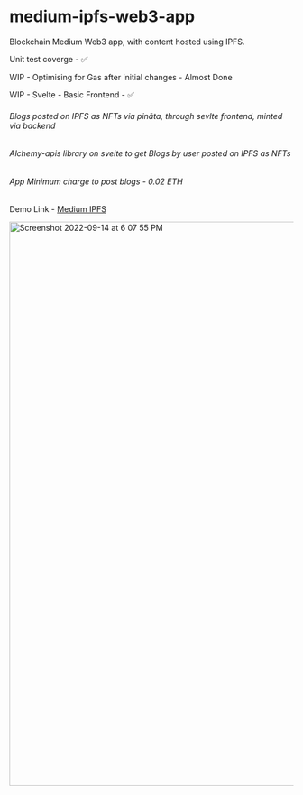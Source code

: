 # medium-ipfs-web3-app

Blockchain Medium Web3 app, with content hosted using IPFS.

Unit test coverge - ✅

WIP - Optimising for Gas after initial changes - Almost Done

WIP - Svelte - Basic Frontend - ✅

###### Blogs posted on IPFS as NFTs via pinãta, through sevlte frontend, minted via backend

###### Alchemy-apis library on svelte to get Blogs by user posted on IPFS as NFTs

###### App Minimum charge to post blogs - 0.02 ETH

Demo Link - [Medium IPFS](https://mediumifpsblogs.ambujkumar4.repl.co/)

<img width="1000" alt="Screenshot 2022-09-14 at 6 07 55 PM" src="https://user-images.githubusercontent.com/43566170/190159044-c9c4ded7-6077-4a2e-80c1-c1d02904e739.png">
